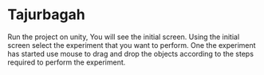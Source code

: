 # Tajurbagah 
Run the project on unity, You will see the initial screen.
Using the initial screen select the experiment that you want to perform.
One the experiment has started use mouse to drag and drop the objects according to the
steps required to perform the experiment.
